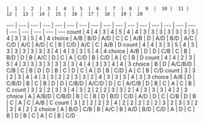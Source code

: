     |  1  |  2  |  3  |  4  |  5  |  6  |  7  |  8  |  9  |  10 |  11 |  12 |  13 |  14 |  15 |  16 |  17 |  18 |  19 |  20
--- | --- | --- | --- | --- | --- | --- | --- | --- | --- | --- | --- | --- | --- | --- | --- | --- | --- | --- | --- | ---
count | 4 | 4 | 3 | 4 | 5 | 4 | 4 | 3 | 3 | 3 | 3 | 3 | 3 | 5 | 4 | 3 | 3 | 5 | 4 | 4
choice | A/B | B/D | A/D | C | C | A/B | D | A/D | B/D | A/C | C/D | A/C | A/D | C | B | C/D | A/C | C | A/B | D
count | 4 | 4 | 3 | 3 | 5 | 4 | 3 | 3 | 3 | 3 | 3 | 3 | 3 | 4 | 4 | 3 | 3 | 5 | 4 | 4
choice | A/B | D | D | C/B | C | B | B/D | D | B | A/C | D | C | A | C/D | B | C/D | A | C | B | D
count | 4 | 4 | 2 | 3 | 5 | 4 | 3 | 3 | 3 | 3 | 3 | 3 | 3 | 4 | 4 | 3 | 3 | 4 | 4 | 3
choice | B | D | A/C/B/D | C/B | C | B | D | D | B | C | D | C | A | D | B | C/D | A | C | B | C/D
count | 3 | 3 | 2 | 3 | 4 | 4 | 3 | 3 | 2 | 2 | 3 | 3 | 2 | 4 | 3 | 3 | 3 | 4 | 3 | 3
choice | A/B | D | C/B/D | B | C | B | D | D | C/B/D | A/C/D | D | C | A/C/B | D | B | C | A | C | B | C
count | 3 | 2 | 2 | 3 | 3 | 4 | 3 | 2 | 2 | 2 | 3 | 3 | 2 | 4 | 3 | 3 | 3 | 4 | 2 | 3
choice | A | A/B/D | C/B/D | B | C | B | D | B/D | C/D | A/D | D | C | C/B | D | B | C | A | C | A/B | C
count | 3 | 2 | 2 | 2 | 2 | 4 | 2 | 2 | 2 | 2 | 2 | 3 | 2 | 3 | 3 | 2 | 3 | 4 | 2 | 2
choice | A | B/D | C/B | B | A/C | B | A/D | B/D | C/D | A | D | C | B | D | B | C | A | C | B | C/D
